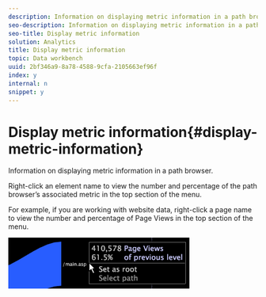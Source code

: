 ```yaml
---
description: Information on displaying metric information in a path browser.
seo-description: Information on displaying metric information in a path browser.
seo-title: Display metric information
solution: Analytics
title: Display metric information
topic: Data workbench
uuid: 2bf346a9-8a78-4588-9cfa-2105663ef96f
index: y
internal: n
snippet: y
---
```


# Display metric information{#display-metric-information}

Information on displaying metric information in a path browser.

Right-click an element name to view the number and percentage of the path browser’s associated metric in the top section of the menu.

For example, if you are working with website data, right-click a page name to view the number and percentage of Page Views in the top section of the menu.

![](assets/vis_PathBrowser_info.png)

